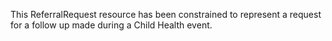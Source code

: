 This ReferralRequest resource has been constrained to represent a request for a follow up made during a Child Health event.